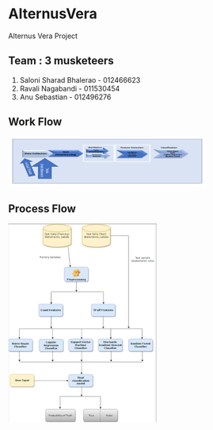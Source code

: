 # AlternusVera
Alternus Vera Project

## Team : 3 musketeers 
1. Saloni Sharad Bhalerao - 012466623
2. Ravali Nagabandi - 011530454
3. Anu Sebastian - 012496276

## Work Flow 
<img src="https://github.com/anuksebastian/AlternusVera/blob/master/workflow.PNG" width="400" height="100" />

## Process Flow 
<img src="https://github.com/anuksebastian/AlternusVera/blob/master/ProcessFlow.jpeg" width="300" height="400" />   
